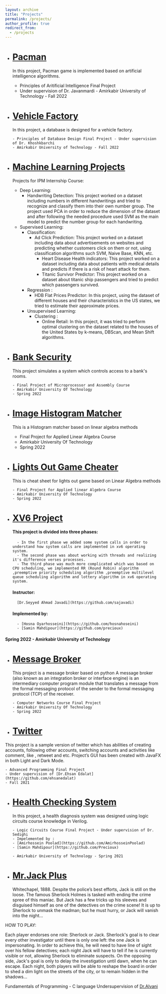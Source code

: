 ```yaml
---
layout: archive
title: "Projects"
permalink: /projects/
author_profile: true
redirect_from:
  - /projects
---
```


- # [**Pacman**](https://github.com/Precioux/Pacman) <br>

  In this project, Pacman game is implemented based on artificial intelligence algorithms.

  - Principles of Aritificial Intelligence Final Project
  - Under supervision of Dr. Javanmardi - Amirkabir University of Technology - Fall 2022

- # [**Vehicle Factory**](https://github.com/Precioux/Vehicle-Factory) <br>

  In this project, a database is designed for a vehicle factory.

      - Principles of Database Design Final Project - Under supervision of Dr. Khoshkbarchi
      - Amirkabir University of Technology - Fall 2022

- # [**Machine Learning Projects**](https://github.com/Precioux/Machine-Learning-Projects)

  Projects for IPM Internship Course:

  - Deep Learning:
    - Handwriting Detection:
      This project worked on a dataset including numbers in different handwritings and tried to recognize and classify them into their own number group. The project used PCA in order to reduce the dimension of the dataset and after following the needed procedure used SVM as the main model to predict the number group for each handwriting.
  - Supervised Learning:
    - Classification:
      - Ad Click Prediction:
        This project worked on a dataset including data about advertisements on websites and predicting whether customers click on them or not, using classification algorithms such SVM, Naive Base, KNN, etc.
        - Heart Disease Health indicators:
          This project worked on a dataset including data about patients with medical details and predicts if there is a risk of heart attack for them.
        - Titanic Survivor Predictor:
          This project worked on a dataset about titanic ship passengers and tried to predict which passengers survived.
    - Regression :
      - HDB Flat Prices Predictor:
        In this project, using the dataset of different houses and their characteristics in the US states, we tried to estimate their approximate prices.
    - Unsupervised Learning:
      - Clustering :
        - Online Retail:
          In this project, it was tried to perform optimal clustering on the dataset related to the houses of the United States by k-means, DBScan, and Mean Shift algorithms.

- # [**Bank Security**](https://github.com/Precioux/Bank-Security)

  This project simulates a system which controls access to a bank's rooms.

      - Final Project of Microprocessor and Assembly Course
      - Amirkabir University Of Technology
      - Spring 2022

- # [**Image Histogram Matcher**](https://github.com/Precioux/Image-Histogram-Matching)
  This is a Histogram matcher based on linear algebra methods
  - Final Project for Applied Linear Algebra Course
  - Amirkabir University Of Technology
  - Spring 2022
- # [**Lights Out Game Cheater**](https://github.com/Precioux/Lights-Out-Game-Cheater)

  This is cheat sheet for lights out game based on Linear Algebra methods

      - Final Project for Applied linear Algebra Course
      - Amirkabir University Of Technology
      - Spring 2022

- # [**XV6 Project**](https://github.com/Precioux/XV6-Project)

  #### This project is divided into three phases:

        - In the first phase we added some system calls in order to understand how system calls are implemented in xv6 operating system.
        - The second phase was about working with threads and realizing it's difference verses processes.
        - The third phase was much more complicated which was based on CPU scheduling, we implemented RR (Round Robin) algorithm ,preemptive priority scheduling algorithm ,preemptive multilevel queue scheduling algorithm and lottery algorithm in xv6 operating system.

  #### Instructor:

        [Dr.Seyyed Ahmad Javadi](https://github.com/sajavadi)

  #### Implemented by:

        - [Hosna Oyarhosseini](https://github.com/hosnahoseini)
        - [Samin Mahdipour](https://github.com/precioux)

#### Spring 2022 - Amirkabir University of Technology

- # [**Message Broker**](https://github.com/Precioux/Message-Broker)

  This project is a message broker based on python
  A message broker (also known as an integration broker
  or interface engine) is an intermediary computer program
  module that translates a message from the formal messaging
  protocol of the sender to the formal messaging protocol (TCP)
  of the receiver.

      - Computer Networks Course Final Project
      - Amirkabir University Of Technology
      - Spring 2022

- # [**Twitter**](https://github.com/Precioux/Twitter-Project)

This project is a sample version of twitter which has abilities of creating accounts, following other accounts, switching accounts and activities like comment, like , retweet and etc. Project’s GUI has been created with JavaFX in both Light and Dark Mode.

    - Advanced Programming Final Project
    - Under supervision of [Dr.Ehsan Edalat](https://github.com/ehsanedalat)
    - Fall 2021

- # [**Health Checking System**](https://github.com/Precioux/Health-Checking-System)

  In this project, a health diagnosis system was designed using logic circuits course knowledge in Verilog.

      - Logic Circuits Course Final Project - Under supervision of Dr. Sedighi
      - Impelemented by :
      - [Amirhossein Poolad](https://github.com/AmirhosseinPoolad)
      - [Samin Mahdipour](https://github.com/Precioux)

      - Amirkabir University of Technology - Spring 2021

- # [**Mr.Jack Plus**](https://github.com/Precioux/Mr.-Jack-Plus-Version-)
  Whitechapel, 1888. Despite the police’s best efforts, Jack is still on the loose. The famous Sherlock Holmes is tasked with ending the crime spree of this maniac. But Jack has a few tricks up his sleeves and disguised himself as one of the detectives on the crime scene! It is up to Sherlock to unmask the madman; but he must hurry, or Jack will vanish into the night…

HOW TO PLAY:

Each player endorses one role: Sherlock or Jack. Sherlock's goal is to clear every other investigator until there is only one left: the one Jack is impersonating. In order to achieve this, he will need to have line of sight over his fellow detectives; each night Jack will have to tell if he is currently visible or not, allowing Sherlock to eliminate suspects. On the opposing side, Jack's goal is only to delay the investigation until dawn, when he can escape. Each night, both players will be able to reshape the board in order to shed a dim light on the streets of the city, or to remain hidden in the shadows...

Fundamentals of Programming - C language
Undersupervision of [Dr.Alvani](https://github.com/1995parham)
